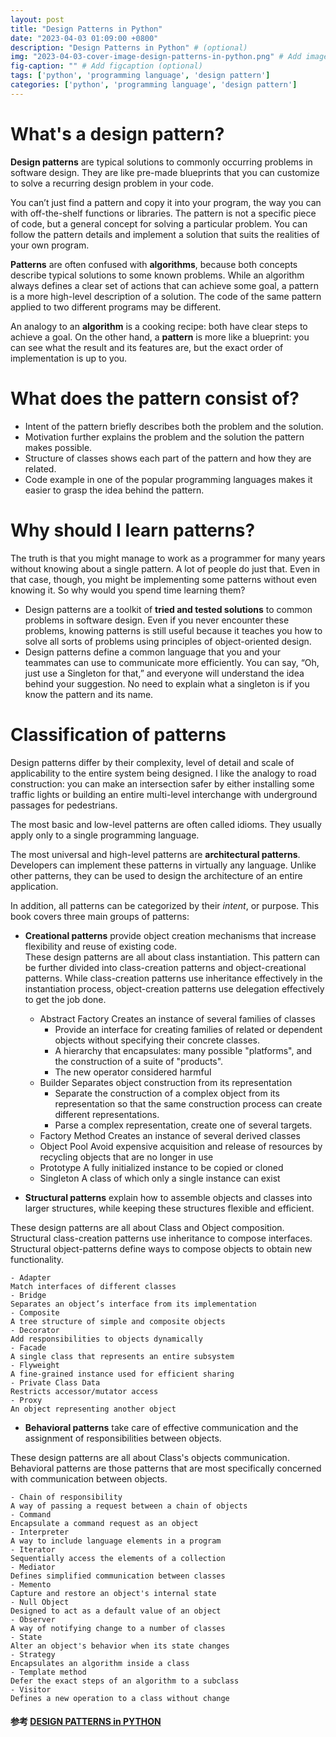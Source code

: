 ```yaml
---
layout: post
title: "Design Patterns in Python"
date: "2023-04-03 01:09:00 +0800"
description: "Design Patterns in Python" # (optional)
img: "2023-04-03-cover-image-design-patterns-in-python.png" # Add image post (optional)
fig-caption: "" # Add figcaption (optional)
tags: ['python', 'programming language', 'design pattern']
categories: ['python', 'programming language', 'design pattern']
---
```


# What's a design pattern?

**Design patterns** are typical solutions to commonly occurring problems in software design. They are like pre-made blueprints that you can customize to solve a recurring design problem in your code.

You can’t just find a pattern and copy it into your program, the way you can with off-the-shelf functions or libraries. The pattern is not a specific piece of code, but a general concept for solving a particular problem. You can follow the pattern details and implement a solution that suits the realities of your own program.

**Patterns** are often confused with **algorithms**, because both concepts describe typical solutions to some known problems. While an algorithm always defines a clear set of actions that can achieve some goal, a pattern is a more high-level description of a solution. The code of the same pattern applied to two different programs may be different.

An analogy to an **algorithm** is a cooking recipe: both have clear steps to achieve a goal. On the other hand, a **pattern** is more like a blueprint: you can see what the result and its features are, but the exact order of implementation is up to you.

# What does the pattern consist of?

- Intent of the pattern briefly describes both the problem and the solution.
- Motivation further explains the problem and the solution the pattern makes possible.
- Structure of classes shows each part of the pattern and how they are related.
- Code example in one of the popular programming languages makes it easier to grasp the idea behind the pattern.

# Why should I learn patterns?

The truth is that you might manage to work as a programmer for many years without knowing about a single pattern. A lot of people do just that. Even in that case, though, you might be implementing some patterns without even knowing it. So why would you spend time learning them?

- Design patterns are a toolkit of **tried and tested solutions** to common problems in software design. Even if you never encounter these problems, knowing patterns is still useful because it teaches you how to solve all sorts of problems using principles of object-oriented design.
- Design patterns define a common language that you and your teammates can use to communicate more efficiently. You can say, “Oh, just use a Singleton for that,” and everyone will understand the idea behind your suggestion. No need to explain what a singleton is if you know the pattern and its name.

# Classification of patterns

Design patterns differ by their complexity, level of detail and scale of applicability to the entire system being designed. I like the analogy to road construction: you can make an intersection safer by either installing some traffic lights or building an entire multi-level interchange with underground passages for pedestrians.

The most basic and low-level patterns are often called idioms. They usually apply only to a single programming language.

The most universal and high-level patterns are **architectural patterns**. Developers can implement these patterns in virtually any language. Unlike other patterns, they can be used to design the architecture of an entire application.

In addition, all patterns can be categorized by their _intent_, or purpose. This book covers three main groups of patterns:

- **Creational patterns** provide object creation mechanisms that increase flexibility and reuse of existing code.  
  These design patterns are all about class instantiation. This pattern can be further divided into class-creation patterns and object-creational patterns. While class-creation patterns use inheritance effectively in the instantiation process, object-creation patterns use delegation effectively to get the job done.

  - Abstract Factory
  Creates an instance of several families of classes  
    - Provide an interface for creating families of related or dependent objects without specifying their concrete classes.
    - A hierarchy that encapsulates: many possible "platforms", and the construction of a suite of "products".
    - The new operator considered harmful
  - Builder
  Separates object construction from its representation 
    - Separate the construction of a complex object from its representation so that the same construction process can create different representations.
    - Parse a complex representation, create one of several targets.
  - Factory Method
  Creates an instance of several derived classes
  - Object Pool
  Avoid expensive acquisition and release of resources by recycling objects that are no longer in use
  - Prototype
  A fully initialized instance to be copied or cloned
  - Singleton
  A class of which only a single instance can exist


- **Structural patterns** explain how to assemble objects and classes into larger structures, while keeping these structures flexible and efficient.
  
These design patterns are all about Class and Object composition. Structural class-creation patterns use inheritance to compose interfaces. Structural object-patterns define ways to compose objects to obtain new functionality.

    - Adapter
    Match interfaces of different classes
    - Bridge
    Separates an object’s interface from its implementation
    - Composite
    A tree structure of simple and composite objects
    - Decorator
    Add responsibilities to objects dynamically
    - Facade
    A single class that represents an entire subsystem
    - Flyweight
    A fine-grained instance used for efficient sharing
    - Private Class Data
    Restricts accessor/mutator access
    - Proxy
    An object representing another object

- **Behavioral patterns** take care of effective communication and the assignment of responsibilities between objects.

These design patterns are all about Class's objects communication. Behavioral patterns are those patterns that are most specifically concerned with communication between objects.

    - Chain of responsibility
    A way of passing a request between a chain of objects
    - Command
    Encapsulate a command request as an object
    - Interpreter
    A way to include language elements in a program
    - Iterator
    Sequentially access the elements of a collection
    - Mediator
    Defines simplified communication between classes
    - Memento
    Capture and restore an object's internal state
    - Null Object
    Designed to act as a default value of an object
    - Observer
    A way of notifying change to a number of classes
    - State
    Alter an object's behavior when its state changes
    - Strategy
    Encapsulates an algorithm inside a class
    - Template method
    Defer the exact steps of an algorithm to a subclass
    - Visitor
    Defines a new operation to a class without change

#### 参考 [DESIGN PATTERNS in PYTHON](https://refactoring.guru/design-patterns/python)